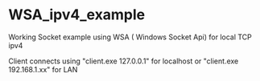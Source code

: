 # WSA_ipv4_example
Working Socket example using WSA ( Windows Socket Api) for local TCP ipv4

Client connects using "client.exe 127.0.0.1" for localhost or "client.exe 192.168.1.xx" for LAN
